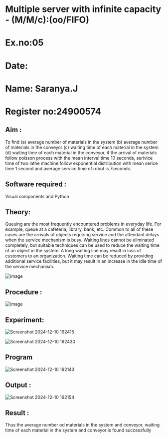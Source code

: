 # Multiple server with infinite capacity - (M/M/c):(oo/FIFO)   

# Ex.no:05

# Date:

# Name: Saranya.J

# Register no:24900574



## Aim :
To find (a) average number of materials in the system (b) average number of materials in the conveyor (c) waiting time of each material in the system (d) waiting time of each material in the conveyor, if the arrival  of materials follow poisson process with the mean interval time 10 seconds, serivice time of two lathe machine follow exponential distribution with mean serice time 1 second and average service time of robot is 7seconds.

## Software required :
Visual components and Python

## Theory:
Queuing are the most frequently encountered problems in everyday life. For example, queue at a cafeteria, library, bank, etc. Common to all of these cases are the arrivals of objects requiring service and the attendant delays when the service mechanism is busy. Waiting lines cannot be eliminated completely, but suitable techniques can be used to reduce the waiting time of an object in the system. A long waiting line may result in loss of customers to an organization. Waiting time can be reduced by providing additional service facilities, but it may result in an increase in the idle time of the service mechanism.

![image](https://user-images.githubusercontent.com/103921593/203238035-1c8109bc-cbf2-4c77-baea-c5b682a752ef.png)

## Procedure :

![image](https://user-images.githubusercontent.com/103921593/203238265-176740b0-eae2-4772-90be-5449869ac9b0.png)




## Experiment:

![Screenshot 2024-12-10 192415](https://github.com/user-attachments/assets/a5386e8e-847d-40dd-a499-549d586e59ca)


![Screenshot 2024-12-10 192430](https://github.com/user-attachments/assets/e0a4507c-c0f9-4d93-a49d-be83ecc8fa4f)


## Program

![Screenshot 2024-12-10 192143](https://github.com/user-attachments/assets/b61fe3a4-fa86-4da1-bae0-b7921801f959)



## Output :

![Screenshot 2024-12-10 192154](https://github.com/user-attachments/assets/4018fe96-b18b-4f17-ac4d-2fdce898afd2)


## Result : 
Thus the average number od materials in the system and conveyor, waiting time of each material in the system and conveyor is found successfully

